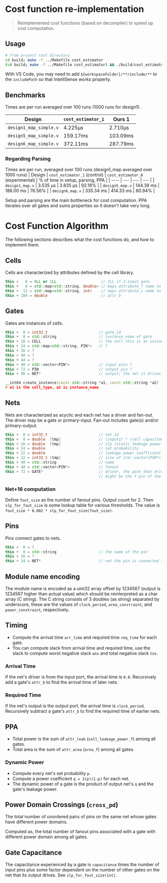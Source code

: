 # Cost function re-implementation
> Reimplemented cost functions (based on decompiler) to speed up cost computation.

## Usage
```sh
# from project root directory
cd build; make -f ../Makefile cost_estimator
(cd build; make -f ../Makefile cost_estimator) && ./build/cost_estimator ./design1_map.v
```

With VS Code, you may need to add `${workspaceFolder}/**/include/**` to 
the `includePath` so that IntelliSense works property.

## Benchmarks
Times are per run averaged over 100 runs (1000 runs for design1).

| Design | `cost_estimator_1`       | Ours 1   |
| ------ | ------------------------ | -------- |
| `design1_map_simple.v` | 4.225μs  | 2.710μs  |
| `design5_map_simple.v` | 159.17ms | 103.09ms |
| `design6_map_simple.v` | 372.11ms | 287.79ms |

### Regarding Parsing
Times are per run, averaged over 100 runs (design1_map averaged over 1000 runs)
| Design | `cost_estimator_1` (control) | `cost_estimator_8` (experimental) | % of time in setup, parsing, PPA |
| ---- | --- | --- | --- |
| `design1_map.v` |  3.535 μs |  3.835 μs | 92.18% |
| `design5_map.v` | 144.39 ms | 188.00 ms | 76.56% |
| `design6_map.v` | 335.34 ms | 414.33 ms | 80.94% |

Setup and parsing are the main bottleneck for cost computation.
PPA iterates over all gates and sums properties so it doesn't take very long.

# Cost Function Algorithm

The following sections describes what the cost functions do,
and how to implement them.

## Cells

Cells are characterized by attributes defined by the cell library. 

```cpp
this +   0 = 0LL or 1LL                    // 1LL if 2-input gate
this +   8 = std::map<std::string, double> // maps attribute_f name to value
this +  12 = std::map<std::string, int>    // maps attribute_i name to value
this + 104 = double                        // attr_b
```

## Gates

Gates are instances of cells.

```cpp
this +  0 = int32_t                       // gate_id
this +  8 = std::string                   // instance_name of gate
this + 16 = CELL                          // the cell this is an instance of
this + 24 = std::map<std::string, PIN*>   // ?
this + 36 = ?
this + 40 = ?
this + 44 = ?
this + 48 = std::vector<PIN*>             // input pins ?
this + 72 = PIN                           // output pin ?
this + 96 = NET*                          // output; the net it drives

__int64 create_instance(const std::string *a1, const std::string *a2)
# a1 is the cell_type, a2 is instance_name
```

## Nets

Nets are characterized as acyclic and each net has a driver and fan-out.
The driver may be a gate or primary-input.
Fan-out includes gate(s) and/or primary-output.

```cpp
this +  0 = int32_t                       // net_id
this +  8 = double  [tmp]                 // (inputs) * (cell capacitance)
this + 16 = double  [tmp]                 // slp (static leakage power?)
this + 24 = double                        // set probability
this + 32 = double                        // leakage power coefficient (in dyn_power computation)
this + 32 = int32_t [tmp]                 // size of std::vector<PIN*> + is_output
this + 40 = std::string                   // name
this + 48 = std::vector<PIN*>             // fanout
this + 72 = GATE*                         // driver, the gate that drives the net
                                          // might be the Y pin of the driver gate...
```

### Net+16 computation
Define `fout_size` as the number of fanout pins. Output count for 2.
Then `slp_for_fout_size` is some lookup table for various thresholds.
The value is `fout_size * 0.002 * slp_for_fout_size(fout_size)`.

## Pins

Pins connect gates to nets.

```cpp
this +  0 = ?
this +  8 = std::string                   // the name of the pin
this + 16 = ?
this + 24 = NET*                          // net the pin is connected to (used in set_prob)
```

## Module name encoding

The module name is encoded as a uint32 array offset by 1234567
(output is 1234567 higher than actual value)
which should be reinterpreted as a char array (C string).
The C string consists of 3 doubles (as string) separated by underscore,
these are the values of `clock_period`, `area_constraint`,
and `power_constraint`, respectively.

## Timing

- Compute the arrival time `arr_time` and required time `req_time` for each gate.
- You can compute slack from arrival time and required time, use the slack to
  compute worst negative slack `wns` and total negative slack `tns`.

### Arrival Time

If the net's driver is from the input port, the arrival time is `0.0`.
Recursively add a gate's `attr_b` to find the arrival time of later nets.

### Required Time

If the net's output is the output port, the arrival time is `clock_period`.
Recursively subtract a gate's `attr_b` to find the required time of earlier nets.

## PPA

- Total power is the sum of `attr_leak` (`cell_leakage_power_f`) among all gates.
- Total area is the sum of `attr_area` (`area_f`) among all gates.

### Dynamic Power

- Compute every net's set probability `p`.
- Compute a power coefficient `q = 2(p)(1-p)` for each net.
- The dynamic power of a gate is the product of output net's `q` and the gate's
  leakage power.

## Power Domain Crossings (`cross_pd`)

The total number of unordered pairs of pins on the same net whose gates
have different power domains.

Computed as, the total number of fanout pins associated with a gate with
different power domain among all gates.

## Gate Capacitance

The capacitance experienced by a gate is `capacitance` times the number of
input pins plus some factor dependent on the number of other gates on the net
that its output drives. See `slp_for_fout_size(int)`.
